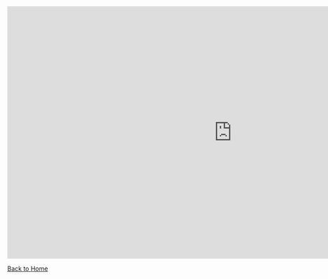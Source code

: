 <p align="center">
    <iframe src="https://uflorida-my.sharepoint.com/personal/a_verma1_ufl_edu/_layouts/15/Doc.aspx?sourcedoc={b145d95d-7b40-4fe6-a5da-4225af19fb5b}&amp;action=embedview&amp;wdAr=1.7777777777777777&amp;wdEaaCheck=0" width="1024px" height="576px" frameborder="0">This is an embedded <a target="_blank" href="https://office.com">Microsoft Office</a> presentation, powered by <a target="_blank" href="https://office.com/webapps">Office</a>.</iframe>
</p>

[Back to Home](../README.md)